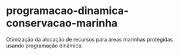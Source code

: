 # programacao-dinamica-conservacao-marinha
 Otimização da alocação de recursos para áreas marinhas protegidas usando programação dinâmica.
